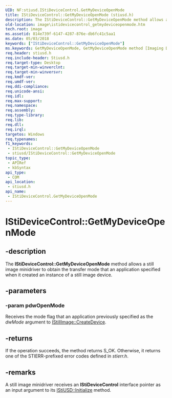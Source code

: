 ```yaml
---
UID: NF:stiusd.IStiDeviceControl.GetMyDeviceOpenMode
title: IStiDeviceControl::GetMyDeviceOpenMode (stiusd.h)
description: The IStiDeviceControl::GetMyDeviceOpenMode method allows a still image minidriver to obtain the transfer mode that an application specified when it created an instance of a still image device.
old-location: image\istidevicecontrol_getmydeviceopenmode.htm
tech.root: image
ms.assetid: 814e739f-6147-4287-876e-db6fc41c5aa1
ms.date: 05/03/2018
keywords: ["IStiDeviceControl::GetMyDeviceOpenMode"]
ms.keywords: GetMyDeviceOpenMode, GetMyDeviceOpenMode method [Imaging Devices], GetMyDeviceOpenMode method [Imaging Devices],IStiDeviceControl interface, IStiDeviceControl interface [Imaging Devices],GetMyDeviceOpenMode method, IStiDeviceControl.GetMyDeviceOpenMode, IStiDeviceControl::GetMyDeviceOpenMode, image.istidevicecontrol_getmydeviceopenmode, stifnc_a3082d9f-d152-4494-b11f-e9d2bd1efe63.xml, stiusd/IStiDeviceControl::GetMyDeviceOpenMode
req.header: stiusd.h
req.include-header: Stiusd.h
req.target-type: Desktop
req.target-min-winverclnt: 
req.target-min-winversvr: 
req.kmdf-ver: 
req.umdf-ver: 
req.ddi-compliance: 
req.unicode-ansi: 
req.idl: 
req.max-support: 
req.namespace: 
req.assembly: 
req.type-library: 
req.lib: 
req.dll: 
req.irql: 
targetos: Windows
req.typenames: 
f1_keywords:
 - IStiDeviceControl::GetMyDeviceOpenMode
 - stiusd/IStiDeviceControl::GetMyDeviceOpenMode
topic_type:
 - APIRef
 - kbSyntax
api_type:
 - COM
api_location:
 - stiusd.h
api_name:
 - IStiDeviceControl.GetMyDeviceOpenMode
---
```


# IStiDeviceControl::GetMyDeviceOpenMode


## -description

The <b>IStiDeviceControl::GetMyDeviceOpenMode</b> method allows a still image minidriver to obtain the transfer mode that an application specified when it created an instance of a still image device.

## -parameters

### -param pdwOpenMode

Receives the mode flag that an application previously specified as the <i>dwMode</i> argument to <a href="https://docs.microsoft.com/previous-versions/windows/hardware/drivers/ff543778(v=vs.85)">IStillImage::CreateDevice</a>.

## -returns

If the operation succeeds, the method returns S_OK. Otherwise, it returns one of the STIERR-prefixed error codes defined in <i>stierr.h</i>.

## -remarks

A still image minidriver receives an <b>IStiDeviceControl</b> interface pointer as an input argument to its <a href="https://docs.microsoft.com/windows-hardware/drivers/ddi/stiusd/nf-stiusd-istiusd-initialize">IStiUSD::Initialize</a> method.

